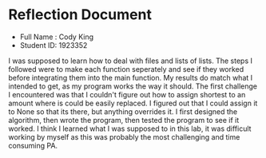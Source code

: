 # Reflection Document

* Full Name :  Cody King
* Student ID:  1923352


I was supposed to learn how to deal with files and lists of lists.
The steps I followed were to make each function seperately and see if they worked 
before integrating them into the main function. My results do match what
I intended to get, as my program works the way it should. The first challenge I encountered
was that I couldn't figure out how to assign shortest to an amount where is could be easily replaced.
I figured out that I could assign it to None so that its there, but anything overrides it.
I first designed the algorithm, then wrote the program, then tested the program to see if it worked.
I think I learned what I was supposed to in this lab, it was difficult working by myself as this
was probably the most challenging and time consuming PA.





